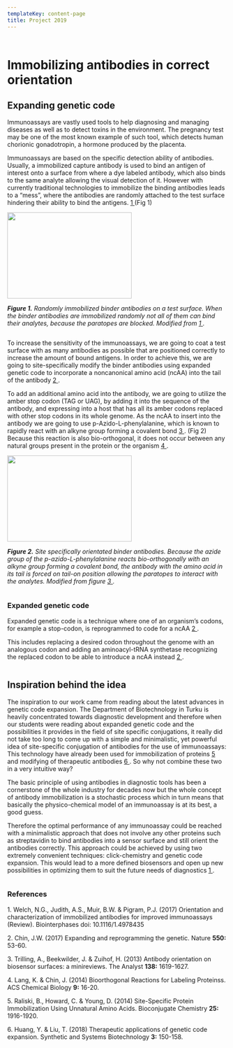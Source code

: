 ```yaml
---
templateKey: content-page
title: Project 2019
---
```

### 

<html>

<div class="column full_size">

<h1>Immobilizing antibodies in correct orientation </h1>

<h2>Expanding genetic code</h2>

<p>Immunoassays are vastly used tools to help diagnosing and managing diseases as well as to detect toxins in the environment. The pregnancy test may be one of the most known example of such tool, which detects human chorionic gonadotropin, a hormone produced by the placenta.</p>

<p>Immunoassays are based on the specific detection ability of antibodies. Usually, a immobilized capture antibody is used to bind an antigen of interest onto a surface from where a dye labeled antibody, which also binds to the same analyte allowing the visual detection of it. However with currently traditional technologies to immobilize the binding antibodies leads to a “mess”, where the antibodies are randomly attached to the test surface hindering their ability to bind the antigens. <a href="https://avs.scitation.org/doi/10.1116/1.4978435"> 1 </a> (Fig 1)

</p>

<img src="https://2019.igem.org/wiki/images/8/8d/T--Aboa--mess_of_antibodies_Des_060619.jpeg" style="width:285px;height:197px;">

<p><i><b>Figure 1.</b> Randomly immobilized binder antibodies on a test surface. When the binder antibodies are immobilized randomly not all of them can bind their analytes, because the paratopes are blocked. Modified from <a href="https://avs.scitation.org/doi/10.1116/1.4978435"> 1 </a>.</i> </p>

</div>

<div class="column two_thirds_size" >

<p>To increase the sensitivity of the immunoassays, we are going to coat a test surface with as many antibodies as possible that are positioned correctly to increase the amount of bound antigens. In order to achieve this, we are going to site-specifically modify the binder antibodies using expanded genetic code to incorporate a noncanonical amino acid (ncAA) into the tail of the antibody <a href="https://www.nature.com/articles/nature24031"> 2 </a>. </p>

<p> To add an additional amino acid into the antibody, we are going to utilize the amber stop codon (TAG or UAG), by adding it into the sequence of the antibody, and expressing into a host that has all its amber codons replaced with other stop codons in its whole genome. As the ncAA to insert into the antibody we are going to use p-Azido-L-phenylalanine, which is known to rapidly react with an alkyne group forming a covalent bond <a href=https://pubs.rsc.org/en/content/articlelanding/2013/AN/c2an36787d#!divAbstract"> 3 </a>. (Fig 2) Because this reaction is also bio-orthogonal, it does not occur between any natural groups present in the protein or the organism <a href=https://pubs.acs.org/doi/10.1021/cb4009292"> 4 </a>. </p>

<img src="https://2019.igem.org/wiki/images/9/98/T--Aboa--oriented_antibodies_Des_060619.jpeg" style="width:285px;height:197px;">

<p><i><b>Figure 2.</b> Site specifically orientated binder antibodies. Because the azide group of the p-azido-L-phenylalanine reacts bio-orthogonally with an alkyne group forming a covalent bond, the antibody with the amino acid in its tail is forced on tail-on position allowing the paratopes to interact with the analytes. Modified from figure <a href=https://pubs.rsc.org/en/content/articlelanding/2013/AN/c2an36787d#!divAbstract"> 3 </a>.</i></p>



</div>

<div class="info box">

<h3>Expanded genetic code</h3>

<p>Expanded genetic code is a technique where one of an organism’s codons, for example a stop-codon, is reprogrammed to code for a ncAA <a href="https://www.nature.com/articles/nature24031"> 2 </a>.</p>

<p>This includes replacing a desired codon throughout the genome with an analogous codon and adding an aminoacyl-tRNA synthetase recognizing the replaced codon to be able to introduce a ncAA instead <a href="https://www.nature.com/articles/nature24031"> 2 </a>.</p>

</div>



</div>

<div class="clear extra_space"> 

<div class="column full_size">

<h2>Inspiration behind the idea</h2>

<p>The inspiration to our work came from reading about the latest advances in genetic code expansion. The Department of Biotechnology in Turku is heavily concentrated towards diagnostic development and therefore when our students were reading about expanded genetic code and the possibilities it provides in the field of site specific conjugations, it really did not take too long to come up with a simple and minimalistic, yet powerful idea of site-specific conjugation of antibodies for the use of immunoassays: This technology have already been used for immobilization of proteins <a href=https://pdfs.semanticscholar.org/a414/d2e600924dc685c3acdb7ab91e2bfa06fb31.pdf"> 5 </a> and modifying of therapeutic  antibodies <a href="https://www.ncbi.nlm.nih.gov/pmc/articles/PMC6190509/"> 6 </a>. So why not combine these two in a very intuitive way?</p>

<p>The basic principle of using antibodies in diagnostic tools has been a cornerstone of the whole industry for decades now but the whole concept of antibody immobilization is a stochastic process which in turn means that basically the physico-chemical model of an immunoassay is at its best, a good guess.</p> 

<p>Therefore the optimal performance of any immunoassay could be reached with a minimalistic approach that does not involve any other proteins such as streptavidin to bind antibodies into a sensor surface and still orient the antibodies correctly. This approach could be achieved by using two extremely convenient techniques: click-chemistry and genetic code expansion. This would lead to a more defined biosensors and open up new possibilities in optimizing them to suit the future needs of diagnostics <a href="https://avs.scitation.org/doi/10.1116/1.4978435"> 1 </a>.</p>

</div>

</div>

<div class="column full_size">

<h3>References</h3>

<p>1. Welch, N.G., Judith, A.S., Muir, B.W. & Pigram, P.J. (2017) Orientation and characterization of immobilized antibodies for improved immunoassays (Review). Biointerphases doi: 10.1116/1.4978435 </p>

<p>2. Chin, J.W. (2017) Expanding and reprogramming the genetic. Nature <b>550:</b> 53-60. </p>

<p>3. Trilling, A., Beekwilder, J. & Zuihof, H. (2013) Antibody orientation on biosensor surfaces: a minireviews. The Analyst <b>138:</b> 1619-1627. </p>

<p>4. Lang, K. & Chin, J. (2014) Bioorthogonal Reactions for Labeling Proteinss. ACS Chemical Biology <b>9:</b> 16-20. </p>

<p>5. Raliski, B., Howard, C. & Young, D. (2014) Site-Specific Protein Immobilization Using Unnatural Amino Acids. Bioconjugate Chemistry <b>25:</b> 1916-1920. </p>

<p>6. Huang, Y. & Liu, T. (2018) Therapeutic applications of genetic code expansion. Synthetic and Systems Biotechnology <b>3:</b> 150-158. </p>

</div>

</html>
